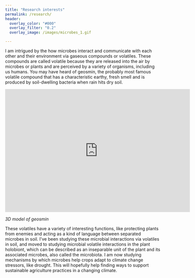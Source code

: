 ```yaml
---
title: "Research interests"
permalink: /research/
header:
  overlay_color: "#000"
  overlay_filter: "0.2"
  overlay_image: /images/microbes_1.gif

---
```


I am intrigued by the how microbes interact and communicate with each other and their environment via gaseous compounds or volatiles. These compounds are called volatile because they are released into the air by microbes or plants and are perceived by a variety of organisms, including us humans. You may have heard of geosmin, the probably most famous volatile compound that has a characteristic earthy, fresh smell and is produced by soil-dwelling bacteria when rain hits dry soil.

<p>
    <iframe style="width: 600px; height: 400px;" frameborder="0" src="https://embed.molview.org/v1/?mode=balls&cid=29746"></iframe>
</p>
<p>
    <em>3D model of geosmin</em>
</p>

These volatiles have a variety of interesting functions, like protecting plants from enemies and acting as a kind of language between separated microbes in soil. I've been studying these microbial interactions via volatiles in soil, and moved to studying microbial volatile interactions in the plant holobiont, which can be described as an inseparable unit of the plant and its associated microbes, also called the microbiota. I am now studying mechanisms by which microbes help crops adapt to climate change stressors, like drought. This will hopefully help finding ways to support sustainable agriculture practices in a changing climate.

